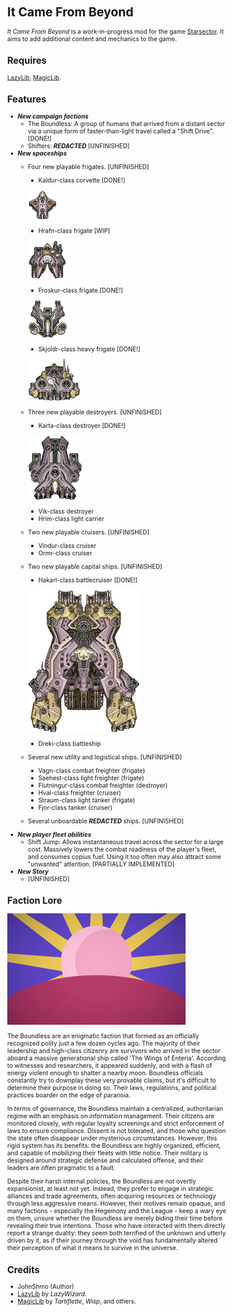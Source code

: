 # It Came From Beyond

*It Came From Beyond* is a work-in-progress mod for the game [Starsector](https://fractalsoftworks.com). It aims to add
additional content and mechanics to the game.

## Requires

[LazyLib](https://fractalsoftworks.com/forum/index.php?topic=5444.0), [MagicLib](https://fractalsoftworks.com/forum/index.php?topic=25868.0).

## Features

- ***New campaign factions***
  - The Boundless: A group of humans that arrived from a distant sector via a unique form of faster-than-light travel
  called a "Shift Drive". [DONE!]
  - Shifters: ***REDACTED*** [UNFINISHED]
- ***New spaceships***
  - Four new playable frigates. [UNFINISHED]
    - Kaldur-class corvette [DONE!]

    ![image info](./graphics/ItCameFromBeyond/hulls/Corvette_1.png)
    - Hrafn-class frigate [WIP]
  
    ![image info](./graphics/ItCameFromBeyond/hulls/Frigate_2.png)
    - Froskur-class frigate [DONE!]

    ![image info](./graphics/ItCameFromBeyond/hulls/Frigate_1.png)
    - Skjoldr-class heavy frigate [DONE!]

    ![image info](./graphics/ItCameFromBeyond/hulls/Frigate_3.png)
  - Three new playable destroyers. [UNFINISHED]
    - Karta-class destroyer [DONE!]

    ![image info](./graphics/ItCameFromBeyond/hulls/Destroyer_1.png)
    - Vik-class destroyer
    - Hrim-class light carrier
  - Two new playable cruisers. [UNFINISHED]
    - Vindur-class cruiser
    - Ormr-class cruiser
  - Two new playable capital ships. [UNFINISHED]
    - Hakarl-class battlecruiser [DONE!]

    ![image info](./graphics/ItCameFromBeyond/hulls/Battlecruiser_1.png)
    - Dreki-class battleship
  - Several new utility and logistical ships. [UNFINISHED]
    - Vagn-class combat freighter (frigate)
    - Saehest-class light freighter (frigate)
    - Flutningur-class combat freighter (destroyer)
    - Hval-class freighter (cruiser)
    - Straum-class light tanker (frigate)
    - Fjor-class tanker (cruiser)
  - Several unboardable ***REDACTED*** ships. [UNFINISHED]
- ***New player fleet abilities***
  - Shift Jump: Allows instantaneous travel across the sector
  for a large cost. Massively lowers the combat readiness of the player's fleet, and consumes copius fuel. Using it too
  often may also attract some "unwanted" attention. [PARTIALLY IMPLEMENTED]
- ***New Story***
  - [UNFINISHED]

## Faction Lore

![image info](./graphics/ItCameFromBeyond/factions/Boundless.png)

The Boundless are an enigmatic faction that formed as an officially recognized polity just a few dozen cycles ago. The majority of their leadership and high-class citizenry are survivors who arrived in the sector aboard a massive generational ship called 'The Wings of Enteria'. According to witnesses and researchers, it appeared suddenly, and with a flash of energy violent enough to shatter a nearby moon. Boundless officials constantly try to downplay these very provable claims, but it's difficult to determine their purpose in doing so. Their laws, regulations, and political practices boarder on the edge of paranoia.

In terms of governance, the Boundless maintain a centralized, authoritarian regime with an emphasis on information management. Their citizens are monitored closely, with regular loyalty screenings and strict enforcement of laws to ensure compliance. Dissent is not tolerated, and those who question the state often disappear under mysterious circumstances. However, this rigid system has its benefits: the Boundless are highly organized, efficient, and capable of mobilizing their fleets with little notice. Their military is designed around strategic defense and calculated offense, and their leaders are often pragmatic to a fault.

Despite their harsh internal policies, the Boundless are not overtly expansionist, at least not yet. Instead, they prefer to engage in strategic alliances and trade agreements, often acquiring resources or technology through less aggressive means. However, their motives remain opaque, and many factions - especially the Hegemony and the League - keep a wary eye on them, unsure whether the Boundless are merely biding their time before revealing their true intentions. Those who have interacted with them directly report a strange duality: they seem both terrified of the unknown and utterly driven by it, as if their journey through the void has fundamentally altered their perception of what it means to survive in the universe.

## Credits

- JohnShmo (Author)
- [LazyLib](https://fractalsoftworks.com/forum/index.php?topic=5444.0) by *LazyWizard*.
- [MagicLib](https://fractalsoftworks.com/forum/index.php?topic=25868.0) by *Tartiflette*, *Wisp*, and others.
